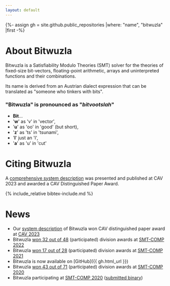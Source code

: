```yaml
---
layout: default
---
```


{%- assign gh = site.github.public_repositories |where: "name", "bitwuzla" |first -%}

# About Bitwuzla

Bitwuzla is a Satisfiability Modulo Theories (SMT) solver for the theories of
fixed-size bit-vectors, floating-point arithmetic, arrays and uninterpreted
functions and their combinations.

Its name is derived from an Austrian dialect expression that can be translated
as "<span class="orange">someone who tinkers with bits</span>".

### "Bitwuzla" is pronounced as "<span class="orange">*bitvootslah*</span>"

- **Bit**...
- '**w**' as 'v' in 'vector',
- '**u**' as 'oo' in 'good' (but short),
- '**z**' as 'ts' in 'tsunami',
- '**l**' just an 'l',
- '**a**' as 'u' in 'cut'

# Citing Bitwuzla

A [comprehensive system description](/data/NiemetzP-CAV23.pdf) was presented and published at CAV 2023
and awarded a <span class="orange">CAV Distinguished Paper Award</span>.

{% include_relative bibtex-include.md %}

# News

- Our [system description](/data/NiemetzP-CAV23.pdf) of Bitwuzla won <span class="orange">CAV distinguished paper award</span> at [CAV 2023](http://www.i-cav.org/2023/)
- Bitwuzla [won 32 out of 48](/awards/smt-comp-2022.html) (participated) division awards at [SMT-COMP 2022](http://www.smt-comp.org/2022)
- Bitwuzla [won 17 out of 28](/awards/smt-comp-2021.html) (participated) division awards at [SMT-COMP 2021](http://www.smt-comp.org/2021)
- Bitwuzla is now available on [GitHub]({{ gh.html_url }})
- Bitwuzla [won 43 out of 71](/awards/smt-comp-2020.html) (participated) division awards at [SMT-COMP 2020](http://www.smt-comp.org/2020)
- Bitwuzla participating at [SMT-COMP 2020](https://smt-comp.github.io/2020) ([submitted binary](https://www.starexec.org/starexec/secure/details/solver.jsp?id=28818))


